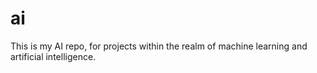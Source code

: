 # ai
This is my AI repo, for projects within the realm of machine learning and artificial intelligence. 
